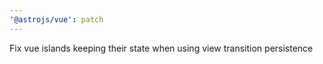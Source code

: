 ```yaml
---
'@astrojs/vue': patch
---
```


Fix vue islands keeping their state when using view transition persistence
